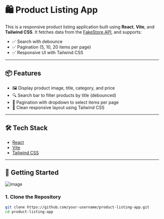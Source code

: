 # 🛍️ Product Listing App

This is a responsive product listing application built using **React**, **Vite**, and **Tailwind CSS**. It fetches data from the [FakeStore API](https://fakestoreapi.com/products), and supports:

- ✅ Search with debounce
- ✅ Pagination (5, 10, 20 items per page)
- ✅ Responsive UI with Tailwind CSS

---

## 📦 Features

- 🖼 Display product image, title, category, and price
- 🔍 Search bar to filter products by title (debounced)
- 📄 Pagination with dropdown to select items per page
- 🎨 Clean responsive layout using Tailwind CSS

---

## 🛠 Tech Stack

- [React](https://reactjs.org/)
- [Vite](https://vitejs.dev/)
- [Tailwind CSS](https://tailwindcss.com/)

---

## 🚀 Getting Started

![image](https://github.com/user-attachments/assets/1432e9db-58b0-4385-9e8c-3df02003df54)


### 1. Clone the Repository

```bash
git clone https://github.com/your-username/product-listing-app.git
cd product-listing-app
